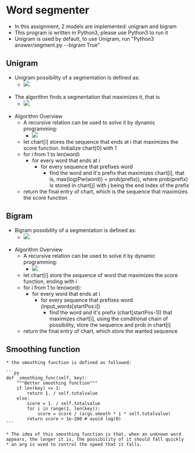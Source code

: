 # Word segmenter

* In this assignment, 2 models are implemented: unigram and bigram
* This program is written in Python3, please use Python3 to run it
* Unigram is used by default, to use Unigram, run "Python3 answer/segment.py --bigram True"

## Unigram
 * Unigram possibility of a segmentation is defined as:
    * <img src="http://chart.googleapis.com/chart?cht=tx&chl=   P_{w}(w_0^i ) \times P_{w} (w_{i+1}^j ) \times \;...\; \times P_{w} (w_n^{n - k} )" style="border:none;">
    <br>
 * The algorithm finds a segmentation that maximizes it, that is
    * <img src="http://chart.googleapis.com/chart?cht=tx&chl= argmax \; P_{w}(w_0^i ) \times P_{w} (w_{i+1}^j ) \times \;...\; \times P_{w} (w_n^{n - k} )" style="border:none;">
    <br />
 * Algorithm Overview
    * A recursive relation can be used to solve it by dynamic programming:
        * <img src="http://chart.googleapis.com/chart?cht=tx&chl= segment( c_0, \, ... \, ,c_i ) = argmax P_w (w_j^i) \times segment(c_0, \, ... \, ,c_{j-1}) \;where \;segment(\emptyset) \, = \, 1.0" style="border:none;">
    * let chart[i] stores the sequence that ends at i that maximizes the score function. Initialize chart[0] with 1
    * for i from 1 to len(word)
        * for every word that ends at i
            * for every sequence that prefixes word
                * find the word and it's prefix that maximizes chart[i], that is, max(log(Pw(word)) + prob(prefix)), where prob(prefix) is stored in chart[j] with j being the end index of the prefix
    * return the final entry of chart, which is the sequence that maximizes the score function

## Bigram

 * Bigram possibility of a segmentation is defined as:
    * <img src="http://chart.googleapis.com/chart?cht=tx&chl= P_w(w_1 ,\, ... \, , w_n ) = p_w(w_1) \times p_w(w_2 | w_1) \times, \, ... \, ,\times P_w(w_n\,|\,w_{n-1})" style="border:none;">
    <br />
 * Algorithm Overview
    * A recursive relation can be used to solve it by dynamic programming:
        * <img src="http://chart.googleapis.com/chart?cht=tx&chl= segment(w_{i}) = segment(w_{i-1}) \times P_w(w_i | w_{i-1})" style="border:none;">
    * let chart[i] store the sequence of word that maximizes the score function, ending with i
    * for i from 1 to len(word):
        * for every word that ends at i
            * for every sequence that prefixes word (input_words[startPos:i])
                * find the word and it's prefix (chart[startPos-1]) that maximizes chart[i], using the conditional chain of possibility, store the sequence and prob in chart[i]
    * return the final entry of chart, which store the wanted sequence

## Smoothing function
    * the smoothing function is defined as followed:

    ```py
    def _smoothing_func(self, key):
        """Better smoothing function"""
        if len(key) <= 1:
            return 1. / self.totalvalue
        else:
            score = 1. / self.totalvalue
            for i in range(1, len(key)):
                score = score / (args.smooth * i * self.totalvalue)
            return score + 1e-200 # avoid log(0)
    ```
    
    * The idea of this smoothing function is that, when an unknown word appears, the longer it is, the possibility of it should fall quickly
    * an arg is used to control the speed that it falls.
